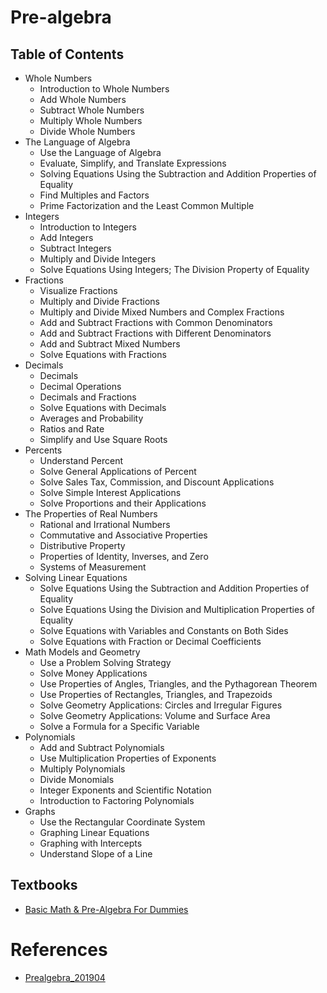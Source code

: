 # Pre-algebra

## Table of Contents

* Whole Numbers
   * Introduction to Whole Numbers
   * Add Whole Numbers
   * Subtract Whole Numbers
   * Multiply Whole Numbers
   * Divide Whole Numbers
* The Language of Algebra
   * Use the Language of Algebra
   * Evaluate, Simplify, and Translate Expressions
   * Solving Equations Using the Subtraction and Addition Properties of Equality
   * Find Multiples and Factors
   * Prime Factorization and the Least Common Multiple
* Integers
   * Introduction to Integers
   * Add Integers
   * Subtract Integers
   * Multiply and Divide Integers
   * Solve Equations Using Integers; The Division Property of Equality
* Fractions
   * Visualize Fractions
   * Multiply and Divide Fractions
   * Multiply and Divide Mixed Numbers and Complex Fractions
   * Add and Subtract Fractions with Common Denominators
   * Add and Subtract Fractions with Different Denominators
   * Add and Subtract Mixed Numbers
   * Solve Equations with Fractions
* Decimals
   * Decimals
   * Decimal Operations
   * Decimals and Fractions
   * Solve Equations with Decimals
   * Averages and Probability
   * Ratios and Rate
   * Simplify and Use Square Roots
* Percents
   * Understand Percent
   * Solve General Applications of Percent
   * Solve Sales Tax, Commission, and Discount Applications
   * Solve Simple Interest Applications
   * Solve Proportions and their Applications
* The Properties of Real Numbers
   * Rational and Irrational Numbers
   * Commutative and Associative Properties
   * Distributive Property
   * Properties of Identity, Inverses, and Zero
   * Systems of Measurement
* Solving Linear Equations
   * Solve Equations Using the Subtraction and Addition Properties of Equality
   * Solve Equations Using the Division and Multiplication Properties of Equality
   * Solve Equations with Variables and Constants on Both Sides
   * Solve Equations with Fraction or Decimal Coefficients
* Math Models and Geometry
   * Use a Problem Solving Strategy
   * Solve Money Applications
   * Use Properties of Angles, Triangles, and the Pythagorean Theorem
   * Use Properties of Rectangles, Triangles, and Trapezoids
   * Solve Geometry Applications: Circles and Irregular Figures
   * Solve Geometry Applications: Volume and Surface Area
   * Solve a Formula for a Specific Variable
* Polynomials
   * Add and Subtract Polynomials
   * Use Multiplication Properties of Exponents
   * Multiply Polynomials
   * Divide Monomials
   * Integer Exponents and Scientific Notation
   * Introduction to Factoring Polynomials
* Graphs
   * Use the Rectangular Coordinate System
   * Graphing Linear Equations
   * Graphing with Intercepts
   * Understand Slope of a Line

## Textbooks

- [Basic Math & Pre-Algebra For Dummies](books/Basic-Math-Pre-Algebra-For-Dummies.pdf)

# References

- [Prealgebra_201904](https://archive.org/stream/Prealgebra_201904/Prealgebra-OP_7D9i20P_djvu.txt)

